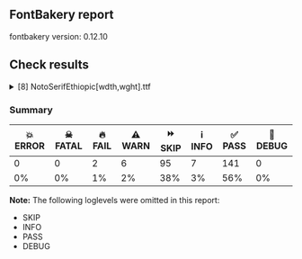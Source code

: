 ## FontBakery report

fontbakery version: 0.12.10





## Check results



<details><summary>[8] NotoSerifEthiopic[wdth,wght].ttf</summary>
<div>
<details>
    <summary>🔥 <b>FAIL</b> Check for presence of an ARTICLE.en_us.html file <a href="https://fontbakery.readthedocs.io/en/stable/fontbakery/checks/googlefonts.description.html#"></a></summary>
    <div>







* 🔥 **FAIL** <p>This is a Noto font but it lacks an ARTICLE.en_us.html file.</p>
 [code: missing-article]



* 🔥 **FAIL** <p>This is a Noto font but it lacks a DESCRIPTION.en_us.html file.</p>
 [code: missing-description]



</div>
</details>

<details>
    <summary>🔥 <b>FAIL</b> Ensure dotted circle glyph is present and can attach marks. <a href="https://fontbakery.readthedocs.io/en/stable/fontbakery/checks/shaping.html#"></a></summary>
    <div>







* 🔥 **FAIL** <p>The following glyphs could not be attached to the dotted circle glyph:</p>
<pre><code>- acutecomb

- geminvowellengthcombethiopic

- gravecomb

- tildecomb

- uni0302

- uni0304

- uni0306

- uni0307

- uni0308

- uni030A

- uni030B

- uni030C

- uni030E

- uni0326

- uni0327

- uni0328

- uni135E

- uni135F
</code></pre>
 [code: unattached-dotted-circle-marks]



</div>
</details>

<details>
    <summary>⚠️ <b>WARN</b> Detect any interpolation issues in the font. <a href="https://fontbakery.readthedocs.io/en/stable/fontbakery/checks/universal.html#"></a></summary>
    <div>







* ⚠️ **WARN** <p>Interpolation issues were found in the font:</p>
<pre><code>- Contour 0 point 48 in glyph 'two' has a kink between location wght=900,wdth=100 and location wght=100,wdth=62
</code></pre>
 [code: interpolation-issues]



</div>
</details>

<details>
    <summary>⚠️ <b>WARN</b> Check math signs have the same width. <a href="https://fontbakery.readthedocs.io/en/stable/fontbakery/checks/universal.html#"></a></summary>
    <div>







* ⚠️ **WARN** <p>The most common width is 559 among a set of 6 math glyphs.
The following math glyphs have a different width, though:</p>
<p>Width = 310:
minus</p>
 [code: width-outliers]



</div>
</details>

<details>
    <summary>⚠️ <b>WARN</b> Validate size, and resolution of article images, and ensure article page has minimum length and includes visual assets. <a href="https://fontbakery.readthedocs.io/en/stable/fontbakery/checks/googlefonts.article.html#"></a></summary>
    <div>







* ⚠️ **WARN** <p>Family metadata at fonts/NotoSerifEthiopic/googlefonts/variable-ttf does not have an article.</p>
 [code: lacks-article]



</div>
</details>

<details>
    <summary>⚠️ <b>WARN</b> Check for codepoints not covered by METADATA subsets. <a href="https://fontbakery.readthedocs.io/en/stable/fontbakery/checks/googlefonts.subsets.html#"></a></summary>
    <div>







* ⚠️ **WARN** <p>The following codepoints supported by the font are not covered by
any subsets defined in the font's metadata file, and will never
be served. You can solve this by either manually adding additional
subset declarations to METADATA.pb, or by editing the glyphset
definitions.</p>
<ul>
<li>U+02C7 CARON: try adding one of: tifinagh, yi, canadian-aboriginal</li>
<li>U+02C9 MODIFIER LETTER MACRON: not included in any glyphset definition</li>
<li>U+02D8 BREVE: try adding one of: yi, canadian-aboriginal</li>
<li>U+02D9 DOT ABOVE: try adding one of: yi, canadian-aboriginal</li>
<li>U+02DB OGONEK: try adding one of: yi, canadian-aboriginal</li>
<li>U+02DD DOUBLE ACUTE ACCENT: not included in any glyphset definition</li>
<li>U+0302 COMBINING CIRCUMFLEX ACCENT: try adding one of: math, tifinagh, cherokee, coptic</li>
<li>U+0306 COMBINING BREVE: try adding one of: tifinagh, old-permic</li>
<li>U+0307 COMBINING DOT ABOVE: try adding one of: tifinagh, malayalam, syriac, old-permic, math, canadian-aboriginal, tai-le, coptic</li>
<li>U+030A COMBINING RING ABOVE: try adding syriac</li>
<li>U+030B COMBINING DOUBLE ACUTE ACCENT: try adding one of: cherokee, osage</li>
<li>U+030C COMBINING CARON: try adding one of: tai-le, cherokee</li>
<li>U+030E COMBINING DOUBLE VERTICAL LINE ABOVE: not included in any glyphset definition</li>
<li>U+0326 COMBINING COMMA BELOW: not included in any glyphset definition</li>
<li>U+0327 COMBINING CEDILLA: not included in any glyphset definition</li>
<li>U+0328 COMBINING OGONEK: not included in any glyphset definition</li>
<li>U+2010 HYPHEN: try adding one of: arabic, hebrew, lisu, yi, cham, armenian, kaithi, sundanese, kayah-li, syloti-nagri, sora-sompeng, coptic, kharoshthi</li>
<li>U+22EE VERTICAL ELLIPSIS: try adding math</li>
<li>U+25CC DOTTED CIRCLE: try adding one of: tifinagh, brahmi, syriac, hebrew, adlam, kaithi, marchen, thaana, modi, kayah-li, siddham, coptic, kharoshthi, buginese, balinese, newa, buhid, devanagari, zanabazar-square, sinhala, saurashtra, pahawh-hmong, tagalog, gurmukhi, khojki, masaram-gondi, cham, mende-kikakui, ahom, hanunoo, hanifi-rohingya, symbols, bhaiksuki, miao, kannada, gujarati, syloti-nagri, tai-le, tirhuta, warang-citi, wancho, mahajani, rejang, grantha, music, phags-pa, limbu, tamil, mongolian, tai-viet, sharada, tagbanwa, math, psalter-pahlavi, mandaic, old-permic, tibetan, bassa-vah, khudawadi, sundanese, oriya, gunjala-gondi, tai-tham, canadian-aboriginal, javanese, thai, chakma, nko, bengali, myanmar, elbasan, batak, khmer, soyombo, new-tai-lue, lepcha, armenian, duployan, caucasian-albanian, dogra, yi, osage, sogdian, malayalam, lao, meetei-mayek, telugu, takri, manichaean</li>
</ul>
<p>Or you can add the above codepoints to one of the subsets supported by the font: <code>ethiopic</code>, <code>latin</code>, <code>latin-ext</code></p>
 [code: unreachable-subsetting]



</div>
</details>

<details>
    <summary>⚠️ <b>WARN</b> Ensure soft_dotted characters lose their dot when combined with marks that replace the dot. <a href="https://fontbakery.readthedocs.io/en/stable/fontbakery/checks/shaping.html#"></a></summary>
    <div>







* ⚠️ **WARN** <p>The dot of soft dotted characters used in orthographies <em>must</em> disappear in the following strings: į̀ į́ į̂ į̃ į̄ į̌</p>
<p>The dot of soft dotted characters <em>should</em> disappear in other cases, for example: į̆ į̇ į̈ į̊ į̋ į̎ į̦̀ į̦́ į̦̂ į̦̃ į̦̄ į̦̆ į̦̇ į̦̈ į̦̊ į̦̋ į̦̌ į̦̎ į̧̀ į̧́</p>
<p>Your font fully covers the following languages that require the soft-dotted feature: Lithuanian (Latn, 2,357,094 speakers), Dutch (Latn, 31,709,104 speakers).</p>
<p>Your font does <em>not</em> cover the following languages that require the soft-dotted feature: Gulay (Latn, 250,478 speakers), Bete-Bendi (Latn, 100,000 speakers), Southern Kisi (Latn, 360,000 speakers), Bafut (Latn, 158,146 speakers), Ekpeye (Latn, 226,000 speakers), Kpelle, Guinea (Latn, 622,000 speakers), Cicipu (Latn, 44,000 speakers), Mundani (Latn, 34,000 speakers), Ejagham (Latn, 120,000 speakers), Zapotec (Latn, 490,000 speakers), Yala (Latn, 200,000 speakers), Lugbara (Latn, 2,200,000 speakers), Makaa (Latn, 221,000 speakers), Ebira (Latn, 2,200,000 speakers), Ukrainian (Cyrl, 29,273,587 speakers), Dii (Latn, 71,000 speakers), Koonzime (Latn, 40,000 speakers), Avokaya (Latn, 100,000 speakers), Ngbaka (Latn, 1,020,000 speakers), Basaa (Latn, 332,940 speakers), Kom (Latn, 360,685 speakers), Nateni (Latn, 100,000 speakers), Belarusian (Cyrl, 10,064,517 speakers), South Central Banda (Latn, 244,000 speakers), Navajo (Latn, 166,319 speakers), Fur (Latn, 1,230,163 speakers), Igbo (Latn, 27,823,640 speakers), Ijo, Southeast (Latn, 2,471,000 speakers), Aghem (Latn, 38,843 speakers), Nzakara (Latn, 50,000 speakers), Mango (Latn, 77,000 speakers), Dan (Latn, 1,099,244 speakers), Ma’di (Latn, 584,000 speakers), Vute (Latn, 21,000 speakers), Sar (Latn, 500,000 speakers), Mfumte (Latn, 79,000 speakers).</p>
 [code: soft-dotted]



</div>
</details>

<details>
    <summary>⚠️ <b>WARN</b> Ensure fonts have ScriptLangTags declared on the 'meta' table. <a href="https://fontbakery.readthedocs.io/en/stable/fontbakery/checks/googlefonts.meta.html#"></a></summary>
    <div>







* ⚠️ **WARN** <p>This font file does not have a 'meta' table.</p>
 [code: lacks-meta-table]



</div>
</details>
</div>
</details>




### Summary

| 💥 ERROR | ☠ FATAL | 🔥 FAIL | ⚠️ WARN | ⏩ SKIP | ℹ️ INFO | ✅ PASS | 🔎 DEBUG | 
| ---|---|---|---|---|---|---|---|
| 0 | 0 | 2 | 6 | 95 | 7 | 141 | 0 | 
| 0% | 0% | 1% | 2% | 38% | 3% | 56% | 0% | 



**Note:** The following loglevels were omitted in this report:


* SKIP
* INFO
* PASS
* DEBUG
